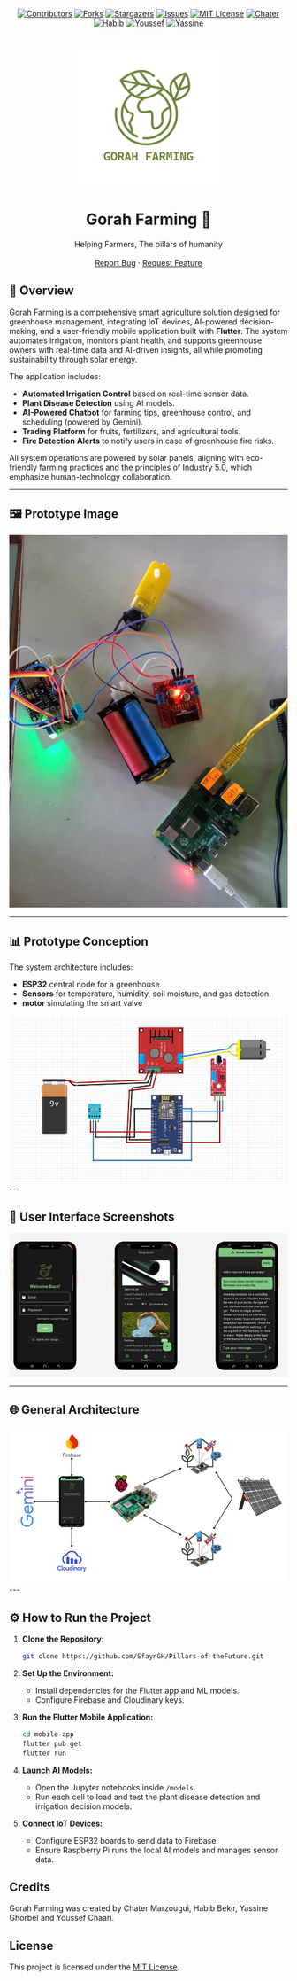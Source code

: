 <div align="center">

[![Contributors][contributors-shield]][contributors-url]
[![Forks][forks-shield]][forks-url]
[![Stargazers][stars-shield]][stars-url]
[![Issues][issues-shield]][issues-url]
[![MIT License][license-shield]][license-url]
[![Chater][linkedin-shield]](https://www.linkedin.com/in/chater-marzougui-342125299/)
[![Habib][linkedin-shield]](https://www.linkedin.com/in/habib-bekir-35ab7b16b/)
[![Youssef][linkedin-shield]](https://www.linkedin.com/in/chaari-youssef-9ba4362bb/)
[![Yassine][linkedin-shield]](https://www.linkedin.com/in/yassine-ghorbel-33a692299/)
</div>

<!-- PROJECT LOGO -->
<br />
<div align="center">
  <a href="https://github.com/SfaynGH/Pillars-of-theFuture">
    <img src="Gorah Farming Mobile App/assets/images/logo.png" alt="Logo" width="256" height="256">
  </a>
    <h1 width="35px"> Gorah Farming 🌾
    </h1>
  <p align="center">
      Helping Farmers, The pillars of humanity
    <br />
    <br />
    <a href="https://github.com/SfaynGH/Pillars-of-theFuture/issues/new?labels=bug&template=bug-report---.md">Report Bug</a>
    ·
    <a href="https://github.com/SfaynGH/Pillars-of-theFuture/issues/new?labels=enhancement&template=feature-request---.md">Request Feature</a>
  </p>
</div>

## 📖 Overview
Gorah Farming is a comprehensive smart agriculture solution designed for greenhouse management, integrating IoT devices, AI-powered decision-making, and a user-friendly mobile application built with **Flutter**. The system automates irrigation, monitors plant health, and supports greenhouse owners with real-time data and AI-driven insights, all while promoting sustainability through solar energy.

The application includes:
- **Automated Irrigation Control** based on real-time sensor data.
- **Plant Disease Detection** using AI models.
- **AI-Powered Chatbot** for farming tips, greenhouse control, and scheduling (powered by Gemini).
- **Trading Platform** for fruits, fertilizers, and agricultural tools.
- **Fire Detection Alerts** to notify users in case of greenhouse fire risks.

All system operations are powered by solar panels, aligning with eco-friendly farming practices and the principles of Industry 5.0, which emphasize human-technology collaboration.

---

## 🖼️ Prototype Image
<div align="center">
<img src="images/prototype.jpg"/>

  <br/>
  
</div>

---

## 📊 Prototype Conception
The system architecture includes:
- **ESP32** central node for a greenhouse.
- **Sensors** for temperature, humidity, soil moisture, and gas detection.
- **motor** simulating the smart valve
<div align="center">
<img src="images/conception.jpg"/>

  <br/>
  
</div>
---

## 📲 User Interface Screenshots
<div align="center">
<img src="images/UI.png"/>

  <br/>
  
</div>

---

## 🌐 General Architecture

<div align="center">
<img src="images/architecture.png"/>

  <br/>
  
</div>
---

## ⚙️ How to Run the Project
1. **Clone the Repository:**
   ```bash
   git clone https://github.com/SfaynGH/Pillars-of-theFuture.git
   ```

2. **Set Up the Environment:**
   - Install dependencies for the Flutter app and ML models.
   - Configure Firebase and Cloudinary keys.

3. **Run the Flutter Mobile Application:**
   ```bash
   cd mobile-app
   flutter pub get
   flutter run
   ```

4. **Launch AI Models:**
   - Open the Jupyter notebooks inside `/models`.
   - Run each cell to load and test the plant disease detection and irrigation decision models.

5. **Connect IoT Devices:**
   - Configure ESP32 boards to send data to Firebase.
   - Ensure Raspberry Pi runs the local AI models and manages sensor data.


## Credits

Gorah Farming was created by Chater Marzougui, Habib Bekir, Yassine Ghorbel and Youssef Chaari.


## License

This project is licensed under the [MIT License](LICENSE).


[contributors-shield]: https://img.shields.io/github/contributors/SfaynGH/Pillars-of-theFuture.svg?style=for-the-badge
[contributors-url]: https://github.com/SfaynGH/Pillars-of-theFuture/graphs/contributors
[forks-shield]: https://img.shields.io/github/forks/SfaynGH/Pillars-of-theFuture.svg?style=for-the-badge
[forks-url]: https://github.com/SfaynGH/Pillars-of-theFuture/network/members
[stars-shield]: https://img.shields.io/github/stars/SfaynGH/Pillars-of-theFuture.svg?style=for-the-badge
[stars-url]: https://github.com/SfaynGH/Pillars-of-theFuture/stargazers
[issues-shield]: https://img.shields.io/github/issues/SfaynGH/Pillars-of-theFuture.svg?style=for-the-badge
[issues-url]: https://github.com/SfaynGH/Pillars-of-theFuture/issues
[license-shield]: https://img.shields.io/github/license/SfaynGH/Pillars-of-theFuture.svg?style=for-the-badge
[license-url]: https://github.com/SfaynGH/Pillars-of-theFuture/blob/master/LICENSE.txt
[linkedin-shield]: https://img.shields.io/badge/-LinkedIn-black.svg?style=for-the-badge&logo=linkedin&colorB=555
[linkedin-chater]: https://linkedin.com/in/chater-marzougui-342125299
[linkedin-habib]: https://www.linkedin.com/in/habib-bekir-35ab7b16b/
[linkedin-chaari]: https://www.linkedin.com/in/chaari-youssef-9ba4362bb/
[linkedin-yassine]: https://www.linkedin.com/in/yassine-ghorbel-33a692299/


